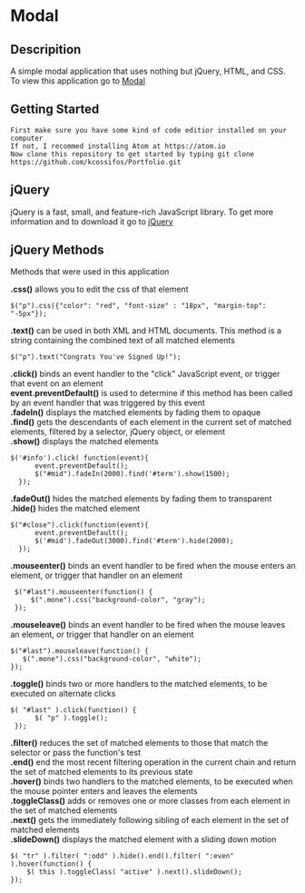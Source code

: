 # Modal

## Descripition
A simple modal application that uses nothing but jQuery, HTML, and CSS. To view this application go to [Modal](https://kcossifos.github.io/jQuery/Modal/index.html)

## Getting Started
```
First make sure you have some kind of code editior installed on your computer
If not, I recommed installing Atom at https://atom.io
Now clone this repository to get started by typing git clone https://github.com/kcossifos/Portfolio.git

```

## jQuery
jQuery is a fast, small, and feature-rich JavaScript library. To get more information and to download it go to [jQuery](http://jquery.com)


## jQuery Methods
Methods that were used in this application  

**.css()** allows you to edit the css of that element  

```
$("p").css({"color": "red", "font-size" : "18px", "margin-top": "-5px"});
```

**.text()** can be used in both XML and HTML documents. This method is a string containing the combined text of all matched elements  

```
$("p").text("Congrats You've Signed Up!");
```

**.click()** binds an event handler to the "click" JavaScript event, or trigger that event on an element  
**event.preventDefault()** is used to determine if this method has been called by an event handler that was triggered by this event  
**.fadeIn()** displays the matched elements by fading them to opaque  
**.find()** gets the descendants of each element in the current set of matched elements, filtered by a selector, jQuery object, or element  
**.show()** displays the matched elements   

```
$('#info').click( function(event){
      event.preventDefault();
      $("#mid").fadeIn(2000).find('#term').show(1500);
  });
```
**.fadeOut()** hides the matched elements by fading them to transparent  
**.hide()** hides the matched element  

```
$("#close").click(function(event){
      event.preventDefault();
      $('#mid').fadeOut(3000).find('#term').hide(2000);
  });
```


**.mouseenter()** binds an event handler to be fired when the mouse enters an element, or trigger that handler on an element  


```
 $("#last").mouseenter(function() {
     $(".mone").css("background-color", "gray");
 });
```   
 
 **.mouseleave()** binds an event handler to be fired when the mouse leaves an element, or trigger that handler on an element  
 
 
 ```
$("#last").mouseleave(function() {
    $(".mone").css("background-color", "white");
 });
 ```  
 
 
**.toggle()** binds two or more handlers to the matched elements, to be executed on alternate clicks  


```
$( "#last" ).click(function() {
      $( "p" ).toggle();
 });
```   


**.filter()** reduces the set of matched elements to those that match the selector or pass the function's test   
**.end()**  end the most recent filtering operation in the current chain and return the set of matched elements to its previous state    
**.hover()** binds two handlers to the matched elements, to be executed when the mouse pointer enters and leaves the elements  
**.toggleClass()** adds or removes one or more classes from each element in the set of matched elements    
**.next()** gets the immediately following sibling of each element in the set of matched elements    
**.slideDown()** displays the matched element with a sliding down motion   


```
$( "tr" ).filter( ":odd" ).hide().end().filter( ":even" ).hover(function() {
    $( this ).toggleClass( "active" ).next().slideDown();
});
```

